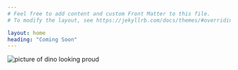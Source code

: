 ```yaml
---
# Feel free to add content and custom Front Matter to this file.
# To modify the layout, see https://jekyllrb.com/docs/themes/#overriding-theme-defaults

layout: home
heading: "Coming Soon"
---
```

![picture of dino looking proud]({{site.baseurl}}/images/dino/dino_proud.png)
